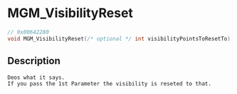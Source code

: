 # MGM_VisibilityReset
```c
// 0x00642280
void MGM_VisibilityReset(/* optional */ int visibilityPointsToResetTo)
```
## Description
```
Deos what it says.
If you pass the 1st Parameter the visibility is reseted to that.
```
